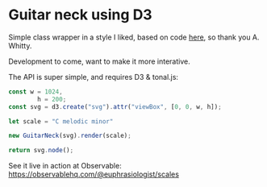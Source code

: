 # Guitar neck using D3

Simple class wrapper in a style I liked, based on code <a href="https://observablehq.com/@awhitty/fretboard#tonal">here</a>, so thank you A. Whitty.

Development to come, want to make it more interative.

The API is super simple, and requires D3 & tonal.js:

```javascript
const w = 1024,
        h = 200;
const svg = d3.create("svg").attr("viewBox", [0, 0, w, h]);

let scale = "C melodic minor"

new GuitarNeck(svg).render(scale);

return svg.node();
```

See it live in action at Observable: https://observablehq.com/@euphrasiologist/scales